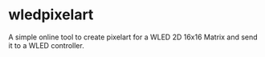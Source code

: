 # wledpixelart
A simple online tool to create pixelart for a WLED 2D 16x16 Matrix and send it to a WLED controller. 

